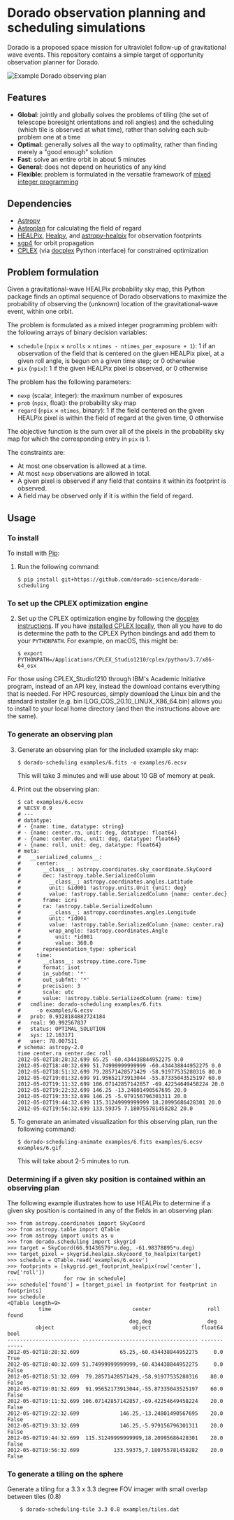 # Dorado observation planning and scheduling simulations

Dorado is a proposed space mission for ultraviolet follow-up of gravitational
wave events. This repository contains a simple target of opportunity
observation planner for Dorado.

![Example Dorado observing plan](examples/6.gif)

## Features

*   **Global**: jointly and globally solves the problems of tiling (the set of
    telescope boresight orientations and roll angles) and the scheduling (which
    tile is observed at what time), rather than solving each sub-problem one at
    a time
*   **Optimal**: generally solves all the way to optimality, rather than
    finding merely a "good enough" solution
*   **Fast**: solve an entire orbit in about 5 minutes
*   **General**: does not depend on heuristics of any kind
*   **Flexible**: problem is formulated in the versatile framework of
    [mixed integer programming]

## Dependencies

*   [Astropy]
*   [Astroplan] for calculating the field of regard
*   [HEALPix], [Healpy], and [astropy-healpix] for observation footprints
*   [sgp4] for orbit propagation
*   [CPLEX] (via [docplex] Python interface) for constrained optimization

## Problem formulation

Given a gravitational-wave HEALPix probability sky map, this Python package
finds an optimal sequence of Dorado observations to maximize the probability of
observing the (unknown) location of the gravitational-wave event, within one
orbit.

The problem is formulated as a mixed integer programming problem with the
following arrays of binary decision variables:

*   `schedule` (`npix` × `nrolls` × `ntimes - ntimes_per_exposure + 1`): 1 if
    an observation of the field that is centered on the given HEALPix pixel, at
    a given roll angle, is begun on a given time step; or 0 otherwise
*   `pix` (`npix`): 1 if the given HEALPix pixel is observed, or 0
    otherwise

The problem has the following parameters:

*   `nexp` (scalar, integer): the maximum number of exposures
*   `prob` (`npix`, float): the probability sky map
*   `regard` (`npix` × `ntimes`, binary): 1 if the field centered on
    the given HEALPix pixel is within the field of regard at the given time, 0
    otherwise

The objective function is the sum over all of the pixels in the probability sky
map for which the corresponding entry in `pix` is 1.

The constraints are:
*   At most one observation is allowed at a time.
*   At most `nexp` observations are allowed in total.
*   A given pixel is observed if any field that contains it within its
    footprint is observed.
*   A field may be observed only if it is within the field of regard.

## Usage

### To install

To install with [Pip]:

1.  Run the following command:

        $ pip install git+https://github.com/dorado-science/dorado-scheduling

### To set up the CPLEX optimization engine

2.  Set up the CPLEX optimization engine by following the
    [docplex instructions]. If you have [installed CPLEX locally], then all you
    have to do is determine the path to the CPLEX Python bindings and add them
    to your `PYTHONPATH`. For example, on macOS, this might be:

        $ export PYTHONPATH=/Applications/CPLEX_Studio1210/cplex/python/3.7/x86-64_osx

For those using CPLEX_Studio1210 through IBM's Academic Initiative program,
instead of an API key, instead the download contains everything that is
needed. For HPC resources, simply download the Linux bin and the standard
installer (e.g. bin ILOG_COS_20.10_LINUX_X86_64.bin) allows you to install
to your local home directory (and then the instructions above are the same).

### To generate an observing plan

3.  Generate an observing plan for the included example sky map:

        $ dorado-scheduling examples/6.fits -o examples/6.ecsv

    This will take 3 minutes and will use about 10 GB of memory at peak.

4.  Print out the observing plan:

        $ cat examples/6.ecsv 
        # %ECSV 0.9
        # ---
        # datatype:
        # - {name: time, datatype: string}
        # - {name: center.ra, unit: deg, datatype: float64}
        # - {name: center.dec, unit: deg, datatype: float64}
        # - {name: roll, unit: deg, datatype: float64}
        # meta:
        #   __serialized_columns__:
        #     center:
        #       __class__: astropy.coordinates.sky_coordinate.SkyCoord
        #       dec: !astropy.table.SerializedColumn
        #         __class__: astropy.coordinates.angles.Latitude
        #         unit: &id001 !astropy.units.Unit {unit: deg}
        #         value: !astropy.table.SerializedColumn {name: center.dec}
        #       frame: icrs
        #       ra: !astropy.table.SerializedColumn
        #         __class__: astropy.coordinates.angles.Longitude
        #         unit: *id001
        #         value: !astropy.table.SerializedColumn {name: center.ra}
        #         wrap_angle: !astropy.coordinates.Angle
        #           unit: *id001
        #           value: 360.0
        #       representation_type: spherical
        #     time:
        #       __class__: astropy.time.core.Time
        #       format: isot
        #       in_subfmt: '*'
        #       out_subfmt: '*'
        #       precision: 3
        #       scale: utc
        #       value: !astropy.table.SerializedColumn {name: time}
        #   cmdline: dorado-scheduling examples/6.fits
        #     -o examples/6.ecsv
        #   prob: 0.9328184882724184
        #   real: 90.992567837
        #   status: OPTIMAL_SOLUTION
        #   sys: 12.163171
        #   user: 78.007511
        # schema: astropy-2.0
        time center.ra center.dec roll
        2012-05-02T18:28:32.699 65.25 -60.434438844952275 0.0
        2012-05-02T18:40:32.699 51.74999999999999 -60.434438844952275 0.0
        2012-05-02T18:51:32.699 79.28571428571429 -58.91977535280316 80.0
        2012-05-02T19:01:32.699 91.95652173913044 -55.87335043525197 60.0
        2012-05-02T19:11:32.699 106.07142857142857 -69.42254649458224 20.0
        2012-05-02T19:22:32.699 146.25 -13.24801490567695 20.0
        2012-05-02T19:33:32.699 146.25 -5.979156796301311 20.0
        2012-05-02T19:44:32.699 115.31249999999999 18.20995686428301 20.0
        2012-05-02T19:56:32.699 133.59375 7.180755781458282 20.0

5.  To generate an animated visualization for this observing plan, run the
    following command:

        $ dorado-scheduling-animate examples/6.fits examples/6.ecsv examples/6.gif

    This will take about 2-5 minutes to run.

### Determining if a given sky position is contained within an observing plan

The following example illustrates how to use HEALPix to determine if a given
sky position is contained in any of the fields in an observing plan:

```pycon
>>> from astropy.coordinates import SkyCoord
>>> from astropy.table import QTable
>>> from astropy import units as u
>>> from dorado.scheduling import skygrid
>>> target = SkyCoord(66.91436579*u.deg, -61.98378895*u.deg)
>>> target_pixel = skygrid.healpix.skycoord_to_healpix(target)
>>> schedule = QTable.read('examples/6.ecsv')
>>> footprints = [skygrid.get_footprint_healpix(row['center'], row['roll'])
...               for row in schedule]
>>> schedule['found'] = [target_pixel in footprint for footprint in footprints]
>>> schedule
<QTable length=9>
          time                          center                  roll  found
                                       deg,deg                  deg
         object                         object                float64  bool
----------------------- ------------------------------------- ------- -----
2012-05-02T18:28:32.699             65.25,-60.434438844952275     0.0  True
2012-05-02T18:40:32.699 51.74999999999999,-60.434438844952275     0.0 False
2012-05-02T18:51:32.699  79.28571428571429,-58.91977535280316    80.0 False
2012-05-02T19:01:32.699  91.95652173913044,-55.87335043525197    60.0 False
2012-05-02T19:11:32.699 106.07142857142857,-69.42254649458224    20.0 False
2012-05-02T19:22:32.699             146.25,-13.24801490567695    20.0 False
2012-05-02T19:33:32.699             146.25,-5.979156796301311    20.0 False
2012-05-02T19:44:32.699  115.31249999999999,18.20995686428301    20.0 False
2012-05-02T19:56:32.699           133.59375,7.180755781458282    20.0 False
```

### To generate a tiling on the sphere

Generate a tiling for a 3.3 x 3.3 degree FOV imager with small overlap between tiles (0.8)

        $ dorado-scheduling-tile 3.3 0.8 examples/tiles.dat

[Pip]: https://pip.pypa.io
[mixed integer programming]: https://en.wikipedia.org/wiki/Integer_programming
[Astropy]: https://www.astropy.org
[Astroplan]: https://github.com/astropy/astroplan
[HEALPix]: https://healpix.jpl.nasa.gov
[astropy-healpix]: https://github.com/astropy/astropy-healpix
[Healpy]: https://github.com/healpy/healpy
[sgp4]: https://pypi.org/project/sgp4/
[install Poetry]: https://python-poetry.org/docs/#installation
[CPLEX]: https://www.ibm.com/products/ilog-cplex-optimization-studio
[docplex]: https://ibmdecisionoptimization.github.io/docplex-doc/
[docplex instructions]: https://ibmdecisionoptimization.github.io/docplex-doc/mp/getting_started.html
[installed CPLEX locally]: https://ibmdecisionoptimization.github.io/docplex-doc/mp/getting_started.html#using-ibm-ilog-cplex-optimization-studio-on-your-computer
